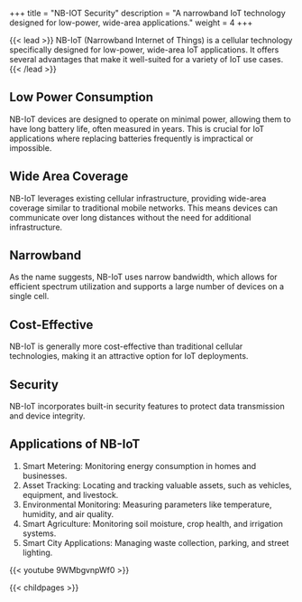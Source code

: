 +++
title = "NB-IOT Security"
description = "A narrowband IoT technology designed for low-power, wide-area applications."
weight = 4
+++


{{< lead >}}
NB-IoT (Narrowband Internet of Things) is a cellular technology specifically designed for low-power, wide-area IoT applications. It offers several advantages that make it well-suited for a variety of IoT use cases.
{{< /lead >}}

## Low Power Consumption
NB-IoT devices are designed to operate on minimal power, allowing them to have long battery life, often measured in years. This is crucial for IoT applications where replacing batteries frequently is impractical or impossible.

## Wide Area Coverage
NB-IoT leverages existing cellular infrastructure, providing wide-area coverage similar to traditional mobile networks. This means devices can communicate over long distances without the need for additional infrastructure.

## Narrowband
As the name suggests, NB-IoT uses narrow bandwidth, which allows for efficient spectrum utilization and supports a large number of devices on a single cell.
## Cost-Effective
NB-IoT is generally more cost-effective than traditional cellular technologies, making it an attractive option for IoT deployments.

## Security
NB-IoT incorporates built-in security features to protect data transmission and device integrity.

## Applications of NB-IoT
1. Smart Metering: Monitoring energy consumption in homes and businesses.
2. Asset Tracking: Locating and tracking valuable assets, such as vehicles, equipment, and livestock.
3. Environmental Monitoring: Measuring parameters like temperature, humidity, and air quality.
4. Smart Agriculture: Monitoring soil moisture, crop health, and irrigation systems.
5. Smart City Applications: Managing waste collection, parking, and street lighting.


{{< youtube 9WMbgvnpWf0 >}}

{{< childpages >}}